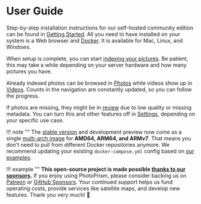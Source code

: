 # User Guide #

Step-by-step installation instructions for our self-hosted community edition can be found
in [Getting Started](../getting-started/index.md). All you need to have installed on your
system is a Web browser and [Docker](https://store.docker.com/search?type=edition&offering=community).
It is available for Mac, Linux, and Windows.

When setup is complete, you can start [indexing your pictures](../user-guide/library/index.md).
Be patient, this may take a while depending on your server hardware and how many pictures you have.

Already indexed photos can be browsed in [Photos](../user-guide/organize/browse.md)
while videos show up in [Videos](../user-guide/organize/video.md).
Counts in the navigation are constantly updated, so you can follow the progress.

If photos are missing, they might be in [review](organize/review.md) due to low quality or missing metadata.
You can turn this and other features off in [Settings](settings/general.md), depending on
your specific use case.

!!! note ""
    The [stable version](../release-notes.md) and development preview now come as a single
    [multi-arch image](https://hub.docker.com/r/photoprism/photoprism) for **AMD64, ARM64, and ARMv7**.
    That means you don't need to pull from different Docker repositories anymore. We recommend updating your existing
    `docker-compose.yml` config based on [our examples](https://dl.photoprism.org/docker/).

!!! example ""
    **This open-source project is made possible [thanks to our sponsors](https://github.com/photoprism/photoprism/blob/develop/SPONSORS.md).**
    If you enjoy using PhotoPrism, please consider backing us on [Patreon](https://www.patreon.com/photoprism)
    or [GitHub Sponsors](https://github.com/sponsors/photoprism).
    Your continued support helps us fund operating costs, provide services like satellite maps,
    and develop new features. Thank you very much! 💜
